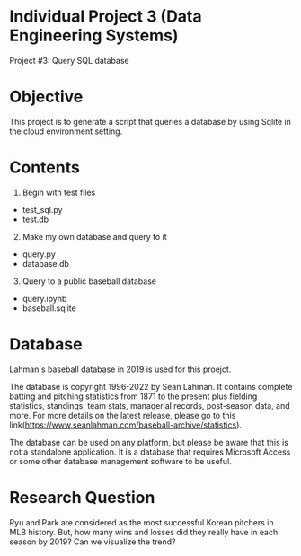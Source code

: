 # Individual Project 3 (Data Engineering Systems)

Project #3: Query SQL database

# Objective
This project is to generate a script that queries a database by using Sqlite in the cloud environment setting. 

# Contents
1. Begin with test files
- test_sql.py
- test.db

2. Make my own database and query to it
- query.py
- database.db

3. Query to a public baseball database
- query.ipynb
- baseball.sqlite

# Database
Lahman's baseball database in 2019 is used for this proejct.

The database is copyright 1996-2022 by Sean Lahman. It contains complete batting and pitching statistics from 1871 to the present plus fielding statistics, standings, team stats, managerial records, post-season data, and more. For more details on the latest release, please go to this link(https://www.seanlahman.com/baseball-archive/statistics).

The database can be used on any platform, but please be aware that this is not a standalone application. It is a database that requires Microsoft Access or some other database management software to be useful.

# Research Question
Ryu and Park are considered as the most successful Korean pitchers in MLB history. But, how many wins and losses did they really have in each season by 2019? Can we visualize the trend?

